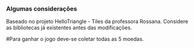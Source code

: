 ### Algumas considerações
Baseado no projeto HelloTriangle - Tiles da professora Rossana. Considere as bibliotecas já existentes antes das modificações.

#Para ganhar o jogo deve-se coletar todas as 5 moedas.
